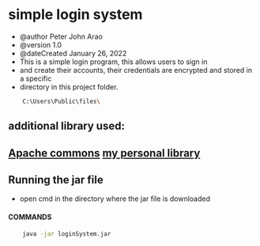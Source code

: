 # simple login system

* @author Peter John Arao
* @version 1.0
* @dateCreated January 26, 2022
* This is a simple login program, this allows users to sign in
* and create their accounts, their credentials are encrypted and stored in a specific 
* directory in this project folder. 
```BASH
    C:\Users\Public\files\
```

## additional library used:
[Apache commons](https://commons.apache.org/proper/commons-io/ "Apache commons")
[my personal library](https://github.com/pitzzahh/lib/tree/main/src/jar "My personal library")
---
## Running the jar file
* open cmd in the directory where the jar file is downloaded
#### COMMANDS
```BASH
    java -jar loginSystem.jar
```
